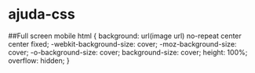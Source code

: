# ajuda-css

##Full screen mobile
html {
    background: url(image url) no-repeat center center fixed;
    -webkit-background-size: cover;
    -moz-background-size: cover;
    -o-background-size: cover;
    background-size: cover;
    height: 100%;
    overflow: hidden;
}
